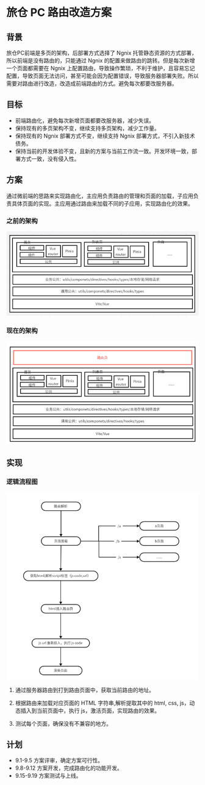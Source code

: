 # 旅仓 PC 路由改造方案

## 背景

旅仓PC前端是多页的架构，后部署方式选择了 Ngnix 托管静态资源的方式部署，所以前端是没有路由的，只能通过 Ngnix 的配置来做路由的跳转。但是每次新增一个页面都需要在 Ngnix 上配置路由，导致操作繁琐，不利于维护，且容易忘记配置，导致页面无法访问，甚至可能会因为配置错误，导致服务器部署失败。所以需要对路由进行改造，改造成前端路由的方式。避免每次都要改服务器。

## 目标

- 前端路由化，避免每次新增页面都要改服务器，减少失误。
- 保持现有的多页架构不变，继续支持多页架构，减少工作量。
- 保持现有的 Ngnix 部署方式不变，继续支持 Ngnix 部署方式，不引入新技术债务。
- 保持当前的开发体验不变，且新的方案与当前工作流一致。开发环境一致，部署方式一致，没有侵入性。

## 方案

通过微前端的思路来实现路由化，主应用负责路由的管理和页面的加载，子应用负责具体页面的实现。主应用通过路由来加载不同的子应用，实现路由化的效果。

### 之前的架构

![alt text](image-4.png)

### 现在的架构

![alt text](image-3.png)

## 实现

### 逻辑流程图

![alt text](image-5.png)

1. 通过服务器路由到打到路由页面中，获取当前路由的地址。

2. 根据路由来加载对应页面的 HTML 字符串,解析提取其中的 html, css, js，动态插入到当前页面中，执行 js，激活页面，实现路由的效果。

3. 测试每个页面，确保没有不兼容的地方。

## 计划

- 9.1-9.5 方案评审，确定方案可行性。
- 9.8-9.12 方案开发，完成路由化的功能开发。
- 9.15-9.19 方案测试与上线。

